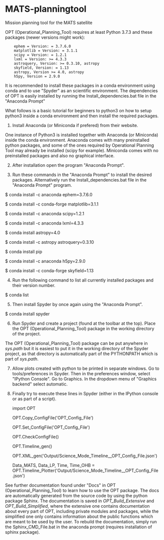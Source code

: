 # MATS-planningtool
Mission planning tool for the MATS satellite

OPT (Operational_Planning_Tool) requires at least Python 3.7.3 and these packages (newer versions might work):
    
    	ephem = Version: = 3.7.6.0
    	matplotlib = Version: = 3.1.1
    	scipy = Version: = 1.2.1
    	lxml = Version: >= 4.3.3
    	astroquery, Version: >= 0.3.10, astropy
    	skyfield, Version: = 1.13
		astropy, Version >= 4.0, astropy
		h5py, Version = 2.9.0
    
It is recommended to install these packages in a conda environment using conda and to use "Spyder" as an scientific environment. The dependencies of 
OPT is easily installed by running the Install_dependencies.bat file in the "Anaconda Prompt"

What follows is a basic tutorial for beginners to python3 on how to setup python3 inside a conda environment 
and then install the required packages.

1. Install Anaconda (or Miniconda if prefered) from their website. 

One instance of Python3 is installed together with Anaconda (or Miniconda) inside the conda environment.
Anaconda comes with many preinstalled python packages, and some of the ones required by Operational Planning
Tool may already be installed (scipy for example). Miniconda comes with no preinstalled packages and also no graphical interface.

2. After installation open the program "Anaconda Prompt".

3. Run these commands in the "Anaconda Prompt" to install the desired packages. Alternatively run the Install_dependencies.bat file in the "Anaconda Prompt" program.

$ conda install -c anaconda ephem=3.7.6.0

$ conda install -c conda-forge matplotlib=3.1.1 

$ conda install -c anaconda scipy=1.2.1

$ conda install -c anaconda lxml=4.3.3

$ conda install astropy=4.0

$ conda install -c astropy astroquery=0.3.10

$ conda install pip

$ conda install -c anaconda h5py=2.9.0

$ conda install -c conda-forge skyfield=1.13


4. Run the following command to list all currently installed packages and their version number.

$ conda list

5. Then install Spyder by once again using the "Anaconda Prompt".

$ conda install spyder

6. Run Spyder and create a project (found at the toolbar at the top). Place the OPT (Operational_Planning_Tool) package in the working directory of the project.

The OPT (Operational_Planning_Tool) package can be put anywhere in *sys.path* but it is easiest to put it in the working directory
of the Spyder project, as that directory is automatically part of the PYTHONPATH which is part of *sys.path*.

7. Allow plots created with python to be printed in separate windows. Go to tools/preferences in Spyder. Then in the preferences window, select "IPython Console". Go to Graphics. In the dropdown menu of "Graphics backend" select automatic.

8. Finally try to execute these lines in Spyder (either in the IPython console or as part of a script).

    import OPT
    
    OPT.Copy_ConfigFile('OPT_Config_File')
    
    OPT.Set_ConfigFile('OPT_Config_File')
    
    OPT.CheckConfigFile()
    
    OPT.Timeline_gen()
    
    OPT.XML_gen('Output/Science_Mode_Timeline__OPT_Config_File.json')
	
	Data_MATS, Data_LP, Time, Time_OHB  = OPT.Timeline_Plotter('Output/Science_Mode_Timeline__OPT_Config_File.json')

See further documentation found under "Docs" in OPT (Operational_Planning_Tool) to learn how to use the OPT package. The docs are automatically generated from the source code 
by using the python package Sphinx. The documentation is saved in *OPT_Build_Extensive* and *OPT_Build_Simplified*, where the extensive one contains documentation about every part of OPT, 
including private modules and packages, while the simplified one only contains information about the public functions which are meant to be used by the user. To rebuild the documentation, simply 
run the Sphinx_CMD_File.bat in the anaconda prompt (requires installation of sphinx package).

